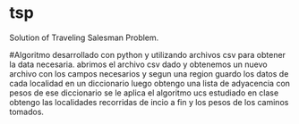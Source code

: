 # tsp
Solution of Traveling Salesman Problem.


#Algoritmo 
desarrollado con python y utilizando archivos csv para obtener la data necesaria.
abrimos el archivo csv dado y obtenemos un nuevo archivo con los campos necesarios y segun una region
guardo los datos de cada localidad en un diccionario 
luego obtengo una lista de adyacencia con pesos de ese diccionario
se le aplica el algoritmo ucs estudiado en clase
obtengo las localidades recorridas de incio a fin y los pesos de los caminos tomados.

